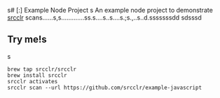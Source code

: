 s# [:] Example Node Project
s
An example node project to demonstrate [srcclr](https://www.srcclr.com) scans......s,s.............ss.s....s..s....s.;s.,..s..d.sssssssdd
sdsssd
## Try me!s
s
```
brew tap srcclr/srcclr
brew install srcclr
srcclr activates
srcclr scan --url https://github.com/srcclr/example-javascript
```
